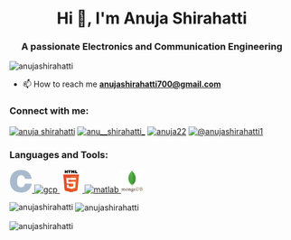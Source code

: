 <h1 align="center">Hi 👋, I'm Anuja Shirahatti</h1>
<h3 align="center">A passionate Electronics and Communication Engineering</h3>

<p align="left"> <img src="https://komarev.com/ghpvc/?username=anujashirahatti&label=Profile%20views&color=0e75b6&style=flat" alt="anujashirahatti" /> </p>

- 📫 How to reach me **anujashirahatti700@gmail.com**

<h3 align="left">Connect with me:</h3>
<p align="left">
<a href="https://linkedin.com/in/anuja shirahatti" target="blank"><img align="center" src="https://raw.githubusercontent.com/rahuldkjain/github-profile-readme-generator/master/src/images/icons/Social/linked-in-alt.svg" alt="anuja shirahatti" height="30" width="40" /></a>
<a href="https://instagram.com/anu__shirahatti_" target="blank"><img align="center" src="https://raw.githubusercontent.com/rahuldkjain/github-profile-readme-generator/master/src/images/icons/Social/instagram.svg" alt="anu__shirahatti_" height="30" width="40" /></a>
<a href="https://www.codechef.com/users/anuja22" target="blank"><img align="center" src="https://cdn.jsdelivr.net/npm/simple-icons@3.1.0/icons/codechef.svg" alt="anuja22" height="30" width="40" /></a>
<a href="https://www.hackerrank.com/@anujashirahatti1" target="blank"><img align="center" src="https://raw.githubusercontent.com/rahuldkjain/github-profile-readme-generator/master/src/images/icons/Social/hackerrank.svg" alt="@anujashirahatti1" height="30" width="40" /></a>
</p>

<h3 align="left">Languages and Tools:</h3>
<p align="left"> <a href="https://www.cprogramming.com/" target="_blank" rel="noreferrer"> <img src="https://raw.githubusercontent.com/devicons/devicon/master/icons/c/c-original.svg" alt="c" width="40" height="40"/> </a> <a href="https://cloud.google.com" target="_blank" rel="noreferrer"> <img src="https://www.vectorlogo.zone/logos/google_cloud/google_cloud-icon.svg" alt="gcp" width="40" height="40"/> </a> <a href="https://www.w3.org/html/" target="_blank" rel="noreferrer"> <img src="https://raw.githubusercontent.com/devicons/devicon/master/icons/html5/html5-original-wordmark.svg" alt="html5" width="40" height="40"/> </a> <a href="https://www.mathworks.com/" target="_blank" rel="noreferrer"> <img src="https://upload.wikimedia.org/wikipedia/commons/2/21/Matlab_Logo.png" alt="matlab" width="40" height="40"/> </a> <a href="https://www.mongodb.com/" target="_blank" rel="noreferrer"> <img src="https://raw.githubusercontent.com/devicons/devicon/master/icons/mongodb/mongodb-original-wordmark.svg" alt="mongodb" width="40" height="40"/> </a> </p>

<p><img align="left" src="https://github-readme-stats.vercel.app/api/top-langs?username=anujashirahatti&show_icons=true&locale=en&layout=compact" alt="anujashirahatti" /></p>

<p>&nbsp;<img align="center" src="https://github-readme-stats.vercel.app/api?username=anujashirahatti&show_icons=true&locale=en" alt="anujashirahatti" /></p>

<p><img align="center" src="https://github-readme-streak-stats.herokuapp.com/?user=anujashirahatti&" alt="anujashirahatti" /></p>
